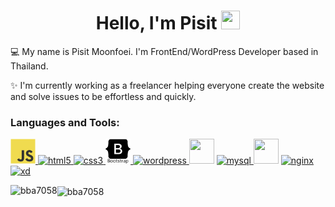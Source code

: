 
<h1 align="center">Hello, I'm Pisit
  <a target="_blank" rel="noopener noreferrer nofollow" href="https://raw.githubusercontent.com/MartinHeinz/MartinHeinz/master/wave.gif">
    <img src="https://raw.githubusercontent.com/MartinHeinz/MartinHeinz/master/wave.gif" width="30px" height="30px" data-animated-image="" style="max-width: 100%;">
  </a>
</h1>
<p>💻 My name is Pisit Moonfoei. I'm FrontEnd/WordPress Developer based in Thailand.</p> 
<p>✨ I'm currently working as a freelancer helping everyone create the website and solve issues to be effortless and quickly.</p>
<h3 align="left">Languages and Tools:</h3>
  <p align="left"> 
<a href="https://developer.mozilla.org/en-US/docs/Web/JavaScript" target="_blank" rel="noreferrer">
  <img src="https://raw.githubusercontent.com/devicons/devicon/master/icons/javascript/javascript-original.svg" alt="javascript" width="40" height="40"/> 
</a>
<a href="https://www.w3.org/html/" target="_blank" rel="noreferrer"> 
  <img src="https://cdn.simpleicons.org/html5/#E34F26" alt="html5" width="40" height="40"/>
</a> 
<a href="https://www.w3schools.com/css/" target="_blank" rel="noreferrer"> 
  <img src="https://cdn.simpleicons.org/css3/#1572B6" alt="css3" width="40" height="40"/> 
</a>
<a href="https://getbootstrap.com" target="_blank" rel="noreferrer"> 
  <img src="https://raw.githubusercontent.com/devicons/devicon/master/icons/bootstrap/bootstrap-plain-wordmark.svg" alt="bootstrap" width="40" height="40"/>
</a>
<a href="https://wordpress.com/" target="_blank" rel="noreferrer"> 
  <img src="https://cdn.simpleicons.org/wordpress/#21759B" alt="wordpress" width="40" height="40"/> 
</a>
</a> 
<img height="40" width="40" src="https://cdn.simpleicons.org/php/#777BB4" />
<a href="https://www.mysql.com/" target="_blank" rel="noreferrer"> 
  <img src="https://cdn.simpleicons.org/mysql/#4479A1" alt="mysql" width="40" height="40"/> 
</a> 
<img height="40" width="40" src="https://cdn.simpleicons.org/ubuntu/#E95420" />
 <a href="https://www.nginx.com" target="_blank" rel="noreferrer">
   <img src="https://cdn.simpleicons.org/nginx/#009639" alt="nginx" width="40" height="40"/> 
 </a>
<a href="https://www.adobe.com/products/xd.html" target="_blank" rel="noreferrer">
  <img src="https://cdn.worldvectorlogo.com/logos/adobe-xd.svg" alt="xd" width="40" height="40"/> 
</a>
</p>

<p><img align="left" src="https://github-readme-stats-bba7058.vercel.app/api/top-langs/?username=bba7058&layout=compact" alt="bba7058" /></p>

<p><img align="center" src="https://github-readme-streak-stats.herokuapp.com/?user=bba7058&" alt="bba7058" /></p>



